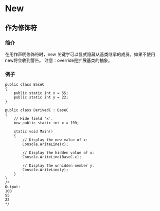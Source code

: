 # New

## 作为修饰符

### 简介
在用作声明修饰符时，new 关键字可以显式隐藏从基类继承的成员。如果不使用new将会收到警告。
注意：override是扩展基类的抽象。

### 例子
```
public class BaseC
{
    public static int x = 55;
    public static int y = 22;
}

public class DerivedC : BaseC
{
    // Hide field 'x'.
    new public static int x = 100;

    static void Main()
    {
        // Display the new value of x:
        Console.WriteLine(x);

        // Display the hidden value of x:
        Console.WriteLine(BaseC.x);

        // Display the unhidden member y:
        Console.WriteLine(y);
    }
}
/*
Output:
100
55
22
*/
```
